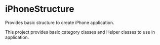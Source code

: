 iPhoneStructure
===============

Provides basic structure to create iPhone application.

This project provides basic category classes and Helper classes to use in application.

